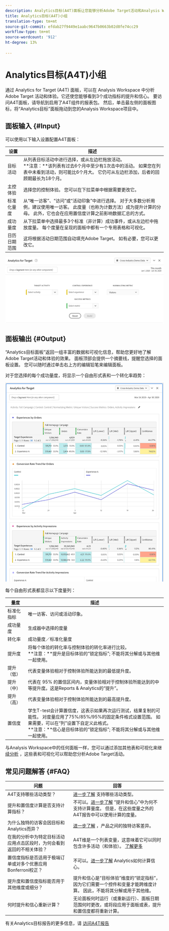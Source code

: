 ```yaml
---
description: Analytics目标(A4T)面板让您能够分析Adobe Target活动和Analysis Workspace体验。
title: Analytics目标(A4T)小组
translation-type: tm+mt
source-git-commit: efdab27f9449e1aabc9647b0663b02d8fe74cc29
workflow-type: tm+mt
source-wordcount: '912'
ht-degree: 13%

---
```



# Analytics目标(A4T)小组

通过 Analytics for Target (A4T) 面板，可以在 Analysis Workspace 中分析 Adobe Target 活动和体验。它还使您能够看到3个成功指标的提升和信心。 要访问A4T面板，请导航到启用了A4T组件的报表包。 然后，单击最左侧的面板图标，将“Analytics目标”面板拖动到您的Analysis Workspace项目中。

## 面板输入 {#Input}

可以使用以下输入设置配置A4T面板：

| 设置 | 描述 |
|---|---|
| 目标活动 | 从列表目标活动中进行选择，或从左边栏拖放活动。<br>**注意：**该列表有过去6个月中至少有1次击中的活动。 如果您在列表中未看到活动，则可能比6个月大。 它仍可从左边栏添加，后者的回顾期最长为18个月。 |
| 主控体验 | 选择您的控制体验。 您可以在下拉菜单中根据需要更改它。 |
| 标准化量度 | 从“唯一访客”、“访问”或“活动印象”中进行选择。 对于大多数分析用例，建议使用唯一访客。 此度量（也称为计数方法）成为提升计算的分母。 此外，它也会在应用置信度计算之前影响数据汇总的方式。 |
| 成功量度 | 从下拉菜单中选择最多3个标准（非计算）成功事件，或从左边栏中拖放度量。 每个度量在呈现的面板中都有一个专用表格和可视化。 |
| 日历日期范围 | 这将根据活动日期范围自动填充Adobe Target。 如有必要，您可以更改它。 |

![面板构建器](assets/a4t-panel-builder2.png)

## 面板输出 {#Output}

“Analytics目标面板”返回一组丰富的数据和可视化信息，帮助您更好地了解Adobe Target活动和体验的效果。 面板顶部会提供一个摘要线，提醒您选择的面板设置。 您可以随时通过单击右上方的编辑铅笔来编辑面板。

对于您选择的每个成功量度，将显示一个自由形式表和一个转化率趋势：

![已渲染](assets/a4t-rendered.png)


每个自由形式表都显示以下度量列：

| 量度 | 描述 |
|---|---|
| 标准化指标 | 唯一访客、访问或活动印象。 |
| 成功量度 | 生成器中选择的度量 |
| 转化率 | 成功量度／标准化量度 |
| 提升度 | 将每个体验的转化率与控制体验的转化率进行比较。<br>**注意：**提升是目标体验的“锁定指标”; 不能将其分解或与其他维一起使用。 |
| 提升（低） | 代表变量体验相对于控制体验所能达到的最低提升度。 |
| 提升（中） | 代表在 95% 的置信区间内，变量体验相对于控制体验所能达到的中等提升度。这是Reports &amp; Analytics的“提升”。 |
| 提升（高） | 代表变量体验相对于控制体验所能达到的最高提升度。 |
| 置信度 | 学生T-test会计算置信度，这表示如果再次运行测试，结果复制的可能性。 对度量应用了75%/85%/95%的固定条件格式设置范围。 如果需要，可以在“列”设置下自定义此格式。 <br>**注意：**信心是目标体验的“锁定指标”; 不能将其分解或与其他维一起使用。 |

与Analysis Workspace中的任何面板一样，您可以通过添加其他表和可视化来继 [续分析](https://docs.adobe.com/content/help/zh-Hans/analytics/analyze/analysis-workspace/visualizations/freeform-analysis-visualizations.html) ，这些表和可视化可以帮助您分析Adobe Target活动。

## 常见问题解答 {#FAQ}

| 问题 | 回答 |
|---|---|
| A4T支持哪些活动类型？ | [进一步了解](https://docs.adobe.com/content/help/en/target/using/integrate/a4t/a4t-faq/a4t-faq-activity-setup.html) 支持哪些活动类型。 |
| 提升和置信度计算是否支持计算指标？ | 不可以。[进一步了解](https://docs.adobe.com/content/help/en/target/using/integrate/a4t/a4t-faq/a4t-faq-lift-and-confidence.html) “提升和信心”中为何不支持计算量度。 但是，在这些度量之外的A4T报告中可以使用计算的度量。 |
| 为什么独特的访客会因目标和Analytics而异？ | [进一步了解](https://docs.adobe.com/content/help/en/target/using/integrate/a4t/a4t-faq/a4t-faq-viewing-reports.html) ，产品之间的独特访客差异。 |
| 在我的分析中为特定目标活动应用点击区段时，为何会看到返回的不相关体验？ | A4T维是一个列表变量，这意味着它可以同时包含许多活动（和体验）。 [了解更多](https://docs.adobe.com/content/help/en/target/using/integrate/a4t/a4t-faq/a4t-faq-viewing-reports.html) |
| 置信度指标是否适用于极端订单或对多个优惠应用Bonferroni校正？ | 不可以。[进一步了解](https://docs.adobe.com/content/help/en/target/using/integrate/a4t/a4t-faq/a4t-faq-lift-and-confidence.html) Analytics如何计算信心。 |
| 提升度和置信度指标能否用于其他维度或细分？ | 提升和信心是“目标体验”维度的“锁定指标”，因为它们需要一个控件和变量才能跨维度计算。 因此，不能将其分解或用于其他维。 |
| 何时提升和信心重新计算？ | 无论面板何时运行（或重新运行）、面板日期范围何时更改，或将段应用于面板或表，提升和置信度都将重新计算。 |

有关Analytics目标报告的更多信息，请 [访问A4T报告](https://docs.adobe.com/content/help/en/target/using/integrate/a4t/reporting.html)
